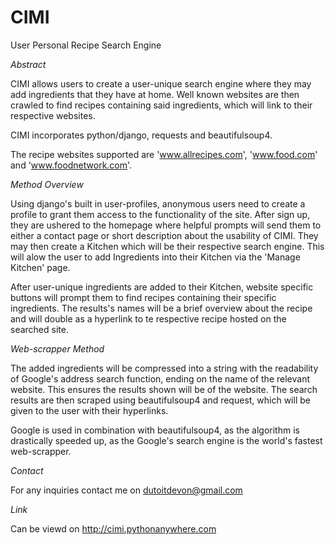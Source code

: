 # CIMI
User Personal Recipe Search Engine 

*Abstract*

CIMI allows users to create a user-unique search engine where they may add ingredients that they have at home.
Well known websites are then crawled to find recipes containing said ingredients, which will link to their
respective websites.

CIMI incorporates python/django, requests and beautifulsoup4.

The recipe websites supported are 'www.allrecipes.com', 'www.food.com' and 'www.foodnetwork.com'.


*Method Overview*

Using django's built in user-profiles, anonymous users need to create a profile to grant them access to the functionality
of the site. After sign up, they are ushered to the homepage where helpful prompts will send them to either a contact page 
or short description about the usability of CIMI. They may then create a Kitchen which will be their respective search 
engine. This will alow the user to add Ingredients into their Kitchen via the 'Manage Kitchen' page. 

After user-unique ingredients are added to their Kitchen, website specific buttons will prompt them to find recipes 
containing their specific ingredients. The results's names will be a brief overview about the recipe and will double as a 
hyperlink to te respective recipe hosted on the searched site.


*Web-scrapper Method*

The added ingredients will be compressed into a string with the readability of Google's address search function, ending on the
name of the relevant website. This ensures the results shown will be of the website. The search results are then scraped using 
beautifulsoup4 and request, which will be given to the user with their hyperlinks.

Google is used in combination with beautifulsoup4, as the algorithm is drastically speeded up, as the Google's search engine is 
the world's fastest web-scrapper.


*Contact*

For any inquiries contact me on dutoitdevon@gmail.com

*Link*

Can be viewd on http://cimi.pythonanywhere.com
